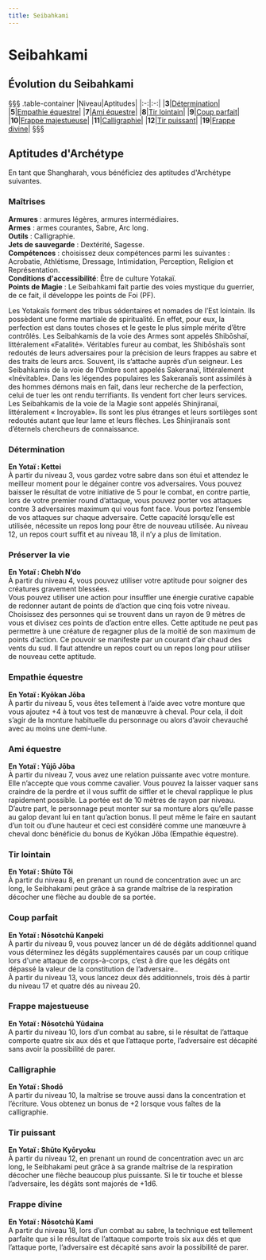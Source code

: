 ```yaml
---
title: Seibahkami
---
```

# Seibahkami

## Évolution du Seibahkami
§§§ .table-container
|Niveau|Aptitudes|
|:-:|:-:|
|**3**|[Détermination](#determination)|
|**5**|[Empathie équestre](#empathie-equestre)|
|**7**|[Ami équestre](#ami-equestre)|
|**8**|[Tir lointain](#tir-lointain)|
|**9**|[Coup parfait](#coup-parfait)|
|**10**|[Frappe majestueuse](#frappe-majestueuse)|
|**11**|[Calligraphie](#calligraphie)|
|**12**|[Tir puissant](#tir-puissant)|
|**19**|[Frappe divine](#frappe-divine)|
§§§

## Aptitudes d'Archétype
En tant que Shangharah, vous bénéficiez des aptitudes d'Archétype suivantes.

### Maîtrises
**Armures** : armures légères, armures intermédiaires.  
**Armes** : armes courantes, Sabre, Arc long.  
**Outils** : Calligraphie.    
**Jets de sauvegarde** : Dextérité, Sagesse.  
**Compétences** : choisissez deux compétences parmi les suivantes : Acrobatie, Athlétisme, Dressage, Intimidation, Perception, Religion et Représentation.  
**Conditions d'accessibilité**: Être de culture Yotakaï.  
**Points de Magie** : Le Seibahkami fait partie des voies mystique du guerrier, de ce fait, il développe les points de Foi (PF).  

Les Yotakaïs forment des tribus sédentaires et nomades de l’Est lointain. Ils possèdent une forme martiale de spiritualité. En effet, pour eux, la perfection est dans toutes choses et le geste le plus simple mérite d’être contrôlés. Les Seibahkamis de la voie des Armes sont appelés Shibōshaï, littéralement «Fatalité». Véritables fureur au combat, les Shibōshaïs sont redoutés de leurs adversaires pour la précision de leurs frappes au sabre et des traits de leurs arcs. Souvent, ils s’attache auprès d’un seigneur. Les Seibahkamis de la voie de l’Ombre sont appelés Sakeranaï, littéralement «Inévitable». Dans les légendes populaires les Sakeranaïs sont assimilés à des hommes démons mais en fait, dans leur recherche de la perfection, celui de tuer les ont rendu terrifiants. Ils vendent fort cher leurs services. Les Seibahkamis de la voie de la Magie sont appelés Shinjiranaï, littéralement « Incroyable». Ils sont les plus étranges et leurs sortilèges sont redoutés autant que leur lame et leurs flèches. Les Shinjiranaïs sont d’éternels chercheurs de connaissance.  


### Détermination
**En Yotaï : Kettei**  
À partir du niveau 3, vous gardez votre sabre dans son étui et attendez le meilleur moment pour le dégainer contre vos adversaires. Vous pouvez baisser le résultat de votre initiative de 5 pour le combat, en contre partie, lors de votre premier round d’attaque, vous pouvez porter vos attaques contre 3 adversaires maximum qui vous font face. Vous portez l’ensemble de vos attaques sur chaque adversaire.
Cette capacité lorsqu’elle est utilisée, nécessite un repos long pour être de nouveau utilisée. Au niveau 12, un repos court suffit et au niveau 18, il n’y a plus de limitation.

### Préserver la vie
**En Yotaï : Chebh N’do**  
À partir du niveau 4, vous pouvez utiliser votre aptitude pour soigner des créatures gravement blessées.  
Vous pouvez utiliser une action pour insuffler une énergie curative capable de redonner autant de points de d’action que cinq fois votre niveau. Choisissez des personnes qui se trouvent dans un rayon de 9 mètres de vous et divisez ces points de d’action entre elles. Cette aptitude ne peut pas permettre à une créature de regagner plus de la moitié de son maximum de points d’action. Ce pouvoir se manifeste par un courant d’air chaud des vents du sud. Il faut attendre un repos court ou un repos long pour utiliser de nouveau cette aptitude.  

### Empathie équestre
**En Yotaï : Kyōkan Jōba**  
À partir du niveau 5, vous êtes tellement à l’aide avec votre monture que vous ajoutez +4 à tout vos test de manœuvre à cheval. Pour cela, il doit s’agir de la monture habituelle du personnage ou alors d’avoir chevauché avec au moins une demi-lune.  

### Ami équestre  
**En Yotaï : Yūjō Jōba**  
À partir du niveau 7, vous avez une relation puissante avec votre monture. Elle n’accepte que vous comme cavalier. Vous pouvez la laisser vaquer sans craindre de la perdre et il vous suffit de siffler et le cheval rapplique le plus rapidement possible. La portée est de 10 mètres de rayon par niveau.  
 D’autre part, le personnage peut monter sur sa monture alors qu’elle passe au galop devant lui en tant qu’action bonus. Il peut même le faire en sautant d’un toit ou d’une hauteur et ceci est considéré comme une manœuvre à cheval donc bénéficie du bonus de Kyōkan Jōba (Empathie équestre).  

### Tir lointain  
**En Yotaï : Shūto Tōi**  
À partir du niveau 8, en prenant un round de concentration avec un arc long, le Seibhakami peut grâce à sa grande maîtrise de la respiration décocher une flèche au double de sa portée.  

### Coup parfait  
**En Yotaï : Nōsotchū Kanpeki**  
À partir du niveau 9, vous pouvez lancer un dé de dégâts additionnel quand vous déterminez les dégâts supplémentaires causés par un coup critique lors d'une attaque de corps-à-corps, c’est à dire que les dégâts ont dépassé la valeur de la constitution de l’adversaire..  
À partir du niveau 13, vous lancez deux dés additionnels, trois dés à partir du niveau 17 et quatre dés au niveau 20.  

### Frappe majestueuse  
**En Yotaï : Nōsotchū Yūdaina**  
A partir du niveau 10, lors d’un combat au sabre, si le résultat de l’attaque comporte quatre six aux dés et que l’attaque porte, l’adversaire est décapité sans avoir la possibilité de parer.  

### Calligraphie  
**En Yotaï : Shodō**  
A partir du niveau 10, la maîtrise se trouve aussi dans la concentration et l’écriture. Vous obtenez un bonus de +2 lorsque vous faîtes de la calligraphie.  

### Tir puissant
**En Yotaï : Shūto Kyōryoku**  
À partir du niveau 12, en prenant un round de concentration avec un arc long, le Seibhakami peut grâce à sa grande maîtrise de la respiration décocher une flèche beaucoup plus puissante. Si le tir touche et blesse l’adversaire, les dégâts sont majorés de +1d6.  

### Frappe divine  
**En Yotaï : Nōsotchū Kami**  
A partir du niveau 18, lors d’un combat au sabre, la technique est tellement parfaite que si le résultat de l’attaque comporte trois six aux dés et que l’attaque porte, l’adversaire est décapité sans avoir la possibilité de parer.  

